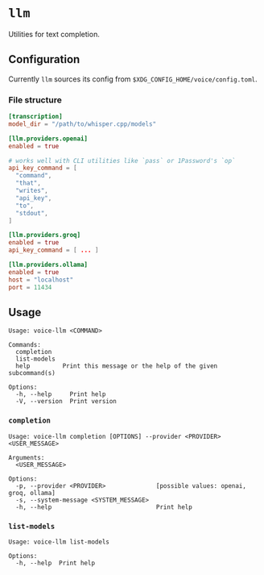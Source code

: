 # `llm`

Utilities for text completion.

## Configuration

Currently `llm` sources its config from `$XDG_CONFIG_HOME/voice/config.toml`.

### File structure

```toml
[transcription]
model_dir = "/path/to/whisper.cpp/models"

[llm.providers.openai]
enabled = true

# works well with CLI utilities like `pass` or 1Password's `op`
api_key_command = [
  "command",
  "that",
  "writes",
  "api_key",
  "to",
  "stdout",
]

[llm.providers.groq]
enabled = true
api_key_command = [ ... ]

[llm.providers.ollama]
enabled = true
host = "localhost"
port = 11434
```

## Usage

```
Usage: voice-llm <COMMAND>

Commands:
  completion
  list-models
  help         Print this message or the help of the given subcommand(s)

Options:
  -h, --help     Print help
  -V, --version  Print version
```

### `completion`

```
Usage: voice-llm completion [OPTIONS] --provider <PROVIDER> <USER_MESSAGE>

Arguments:
  <USER_MESSAGE>

Options:
  -p, --provider <PROVIDER>              [possible values: openai, groq, ollama]
  -s, --system-message <SYSTEM_MESSAGE>
  -h, --help                             Print help
```

### `list-models`

```
Usage: voice-llm list-models

Options:
  -h, --help  Print help
```
